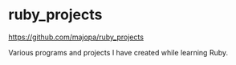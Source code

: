 # ruby_projects

https://github.com/majopa/ruby_projects

Various programs and projects I have created while learning Ruby.